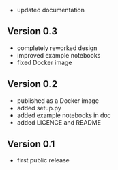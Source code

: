  * updated documentation 

## Version 0.3

 * completely reworked design
 * improved example notebooks
 * fixed Docker image

## Version 0.2

 * published as a Docker image
 * added setup.py
 * added example notebooks in doc
 * added LICENCE and README

## Version 0.1

 * first public release
